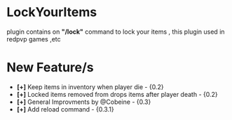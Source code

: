 # LockYourItems

plugin contains on <b>"/lock"</b> command to lock your items , this plugin used in redpvp games ,etc


# New Feature/s


- <b>[+]</b> Keep items in inventory when player die - {0.2}
- <b>[+]</b> Locked items removed from drops items after player death - {0.2}
- <b>[+]</b> General Improvments by @Cobeine - {0.3}
- <b>[+]</b> Add reload command - {0.3.1}
